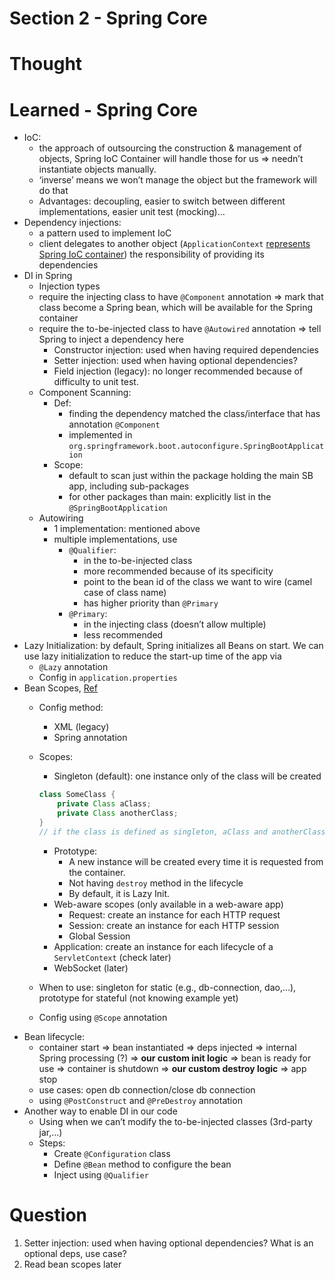 # Section 2 - Spring Core

# Thought

# Learned - Spring Core

- IoC:
    - the approach of outsourcing the construction & management of objects, Spring IoC Container will handle those for us ⇒ needn’t instantiate objects manually.
    - ‘inverse’ means we won’t manage the object but the framework will do that
    - Advantages: decoupling, easier to switch between different implementations, easier unit test (mocking)…
- Dependency injections:
    - a pattern used to implement IoC
    - client delegates to another object (`ApplicationContext` [represents Spring IoC container](https://www.baeldung.com/inversion-control-and-dependency-injection-in-spring#:~:text=We%20most%20often%20use%20it,calls%20to%20our%20custom%20code.)) the responsibility of providing its dependencies
- DI in Spring
    - Injection types
    - require the injecting class to have `@Component` annotation ⇒ mark that class become a Spring bean, which will be available for the Spring container
    - require the to-be-injected class to have `@Autowired` annotation ⇒ tell Spring to inject a dependency here
        - Constructor injection: used when having required dependencies
        - Setter injection: used when having optional dependencies?
        - Field injection (legacy): no longer recommended because of difficulty to unit test.
    - Component Scanning:
        - Def:
            - finding the dependency matched the class/interface that has annotation `@Component`
            - implemented in `org.springframework.boot.autoconfigure.SpringBootApplication`
        - Scope:
            - default to scan just within the package holding the main SB app, including sub-packages
            - for other packages than main: explicitly list in the `@SpringBootApplication`
    - Autowiring
        - 1 implementation: mentioned above
        - multiple implementations, use
            - `@Qualifier`:
                - in the to-be-injected class
                - more recommended because of its specificity
                - point to the bean id of the class we want to wire (camel case of class name)
                - has higher priority than `@Primary`
            - `@Primary`:
                - in the injecting class (doesn’t allow multiple)
                - less recommended
- Lazy Initialization: by default, Spring initializes all Beans on start. We can use lazy initialization to reduce the start-up time of the app via
    - `@Lazy` annotation
    - Config in `application.properties`
- Bean Scopes, [Ref](https://docs.spring.io/spring-framework/docs/3.0.0.M3/reference/html/ch04s04.html)
    - Config method:
        - XML (legacy)
        - Spring annotation
    - Scopes:
        - Singleton (default): one instance only of the class will be created
        
        ```java
        class SomeClass {
        	private Class aClass;
        	private Class anotherClass;
        }
        // if the class is defined as singleton, aClass and anotherClass point to the same object.
        ```
        
        - Prototype:
            - A new instance will be created every time it is requested from the container.
            - Not having  `destroy` method in the lifecycle
            - By default, it is Lazy Init.
        - Web-aware scopes (only available in a web-aware app)
            - Request: create an instance for each HTTP request
            - Session: create an instance for each HTTP session
            - Global Session
        - Application: create an instance for each lifecycle of a `ServletContext` (check later)
        - WebSocket (later)
    - When to use: singleton for static (e.g., db-connection, dao,…), prototype for stateful (not knowing example yet)
    - Config using `@Scope` annotation
- Bean lifecycle:
    - container start ⇒ bean instantiated ⇒ deps injected ⇒ internal Spring processing (?) ⇒ **************************our custom init logic************************** ⇒ bean is ready for use ⇒ container is shutdown ⇒ ************our custom destroy logic************ ⇒ app stop
    - use cases: open db connection/close db connection
    - using `@PostConstruct` and `@PreDestroy` annotation
- Another way to enable DI in our code
    - Using when we can’t modify the to-be-injected classes (3rd-party jar,…)
    - Steps:
        - Create `@Configuration` class
        - Define `@Bean` method to configure the bean
        - Inject using `@Qualifier`

# Question

1. Setter injection: used when having optional dependencies? What is an optional deps, use case?
2. Read bean scopes later